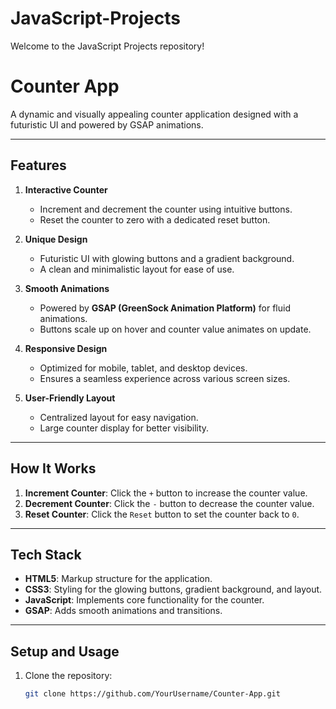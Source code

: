 # JavaScript-Projects
Welcome to the JavaScript Projects repository! 

# Counter App

A dynamic and visually appealing counter application designed with a futuristic UI and powered by GSAP animations.

---

## Features

1. **Interactive Counter**
   - Increment and decrement the counter using intuitive buttons.
   - Reset the counter to zero with a dedicated reset button.

2. **Unique Design**
   - Futuristic UI with glowing buttons and a gradient background.
   - A clean and minimalistic layout for ease of use.

3. **Smooth Animations**
   - Powered by **GSAP (GreenSock Animation Platform)** for fluid animations.
   - Buttons scale up on hover and counter value animates on update.

4. **Responsive Design**
   - Optimized for mobile, tablet, and desktop devices.
   - Ensures a seamless experience across various screen sizes.

5. **User-Friendly Layout**
   - Centralized layout for easy navigation.
   - Large counter display for better visibility.

---

## How It Works

1. **Increment Counter**: Click the `+` button to increase the counter value.
2. **Decrement Counter**: Click the `-` button to decrease the counter value.
3. **Reset Counter**: Click the `Reset` button to set the counter back to `0`.

---

## Tech Stack

- **HTML5**: Markup structure for the application.
- **CSS3**: Styling for the glowing buttons, gradient background, and layout.
- **JavaScript**: Implements core functionality for the counter.
- **GSAP**: Adds smooth animations and transitions.

---

## Setup and Usage

1. Clone the repository:
   ```bash
   git clone https://github.com/YourUsername/Counter-App.git

